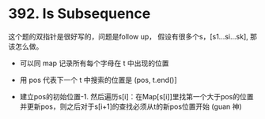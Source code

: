# 392. Is Subsequence

这个题的双指针是很好写的，问题是follow up， 假设有很多个s，[s1...si...sk], 那该怎么做。

- 可以同 map 记录所有每个字母在 t 中出现的位置

- 用 pos 代表下一个 t 中搜索的位置是 (pos, t.end()]

- 建立pos的初始位置-1. 然后遍历s[i]：在Map[s[i]]里找第一个大于pos的位置并更新pos，则之后对于s[i+1]的查找必须从t的新pos位置开始 (guan 神)
